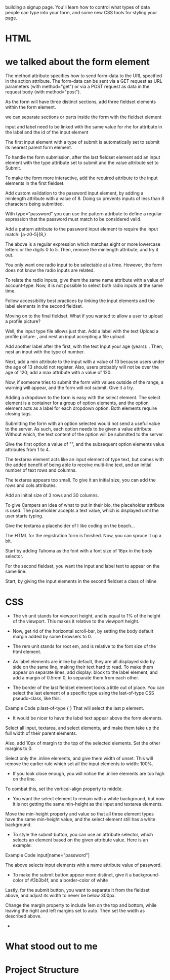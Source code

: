 #

building a signup page. You'll learn how to control what types of data people can type into your form, and some new CSS tools for styling your page.

# HTML

# we talked about the form element

The method attribute specifies how to send form-data to the URL
specified in the action attribute.
The form-data can be sent via a GET request as URL parameters
(with method="get") or
via a POST request as data in the request body (with method="post").

As the form will have three distinct sections,
add three fieldset elements within the form element.

we can separate sections or parts inside the form with the fieldset element

input and label need to be linked with the same value for rhe for attribute in the label and the id of the input element

The first input element with a type of submit is
automatically set to submit its nearest parent form element.

To handle the form submission, after the last fieldset element add an
input element with the type attribute
set to submit and the value attribute set to Submit.

To make the form more interactive,
add the required attribute to the input elements in the first fieldset.

Add custom validation to the password input element,
by adding a minlength attribute with a value of 8.
Doing so prevents inputs of less than 8 characters being submitted.

With type="password" you can use the pattern attribute to define a
regular expression
that the password must match to be considered valid.

Add a pattern attribute to the password input element to require
the input match: [a-z0-5]{8,}

The above is a regular expression which matches eight or
more lowercase letters or the digits 0 to 5.
Then, remove the minlength attribute, and try it out.

You only want one radio input to be selectable at a time. However,
the form does not know the radio inputs are related.

To relate the radio inputs, give them the same name attribute with a value
of account-type.
Now, it is not possible to select both radio inputs at the same time.

Follow accessibility best practices by linking the input elements and
the label elements in the second fieldset.

Moving on to the final fieldset.
What if you wanted to allow a user to upload a profile picture?

Well, the input type file allows just that.
Add a label with the text Upload a profile picture:
, and nest an input accepting a file upload.

Add another label after the first, with the text Input your age (years): .
Then, nest an input with the type of number.

Next, add a min attribute to the input with a value of 13 because users
under the age of 13 should not register.
Also, users probably will not be over the age of 120;
add a max attribute with a value of 120.

Now, if someone tries to submit the form with values outside of the range,
a warning will appear, and the form will not submit. Give it a try.

Adding a dropdown to the form is easy with the select element.
The select element is a container for a group of option elements,
and the option element acts as a label for each dropdown option.
Both elements require closing tags.

Submitting the form with an option selected would not send a useful
value to the server.
As such, each option needs to be given a value attribute.
Without which, the text content of the option will be submitted
to the server.

Give the first option a value of "",
and the subsequent option elements value attributes from 1 to 4.

The textarea element acts like an input element of type text,
but comes with the added benefit of being able to receive multi-line text,
and an initial number of text rows and columns.

The textarea appears too small.
To give it an initial size, you can add the rows and cols attributes.

Add an initial size of 3 rows and 30 columns.

To give Campers an idea of what to put in their bio,
the placeholder attribute is used.
The placeholder accepts a text value, which is displayed until the
user starts typing.

Give the textarea a placeholder of I like coding on the beach...

The HTML for the registration form is finished.
Now, you can spruce it up a bit.

Start by adding Tahoma as the font with a font size of 16px in the
body selector.

For the second fieldset,
you want the input and label text to appear on the same line.

Start,
by giving the input elements in the second fieldset a class of inline

# CSS

- The vh unit stands for viewport height, and is equal to 1% of the height of the viewport.
  This makes it relative to the viewport height.

- Now, get rid of the horizontal scroll-bar,
  by setting the body default margin added by some browsers to 0.

- The rem unit stands for root em,
  and is relative to the font size of the html element.

- As label elements are inline by default,
  they are all displayed side by side on the same line,
  making their text hard to read. To make them appear on separate lines,
  add display: block to the label element,
  and add a margin of 0.5rem 0, to separate them from each other.

- The border of the last fieldset element looks a little out of place.
  You can select the last element of a specific type using the
  last-of-type CSS pseudo-class, like this:

Example Code
p:last-of-type { }
That will select the last p element.

- It would be nicer to have the label text appear above the form elements.

Select all input, textarea, and select elements,
and make them take up the full width of their parent elements.

Also, add 10px of margin to the top of the selected elements.
Set the other margins to 0.

Select only the .inline elements, and give them width of unset.
This will remove the earlier rule which set all the input elements
to width: 100%.

- If you look close enough, you will notice the .inline elements are too
  high on the line.

To combat this, set the vertical-align property to middle.

- You want the select element to remain with a white background,
  but now it is not getting the same min-height as the input and
  textarea elements.

Move the min-height property and value so that all three element
types have the same min-height value,
and the select element still has a white background.

- To style the submit button, you can use an attribute selector,
  which selects an element based on the given attribute value.
  Here is an example:

Example Code
input[name="password"]

The above selects input elements with a name attribute value of password.

- To make the submit button appear more distinct,
  give it a background-color of #3b3b4f, and a border-color of white

Lastly, for the submit button, you want to separate it from the fieldset
above,
and adjust its width to never be below 300px.

Change the margin property to include 1em on the top and bottom,
while leaving the right and left margins set to auto.
Then set the width as described above.

-

# What stood out to me

# Project Structure
